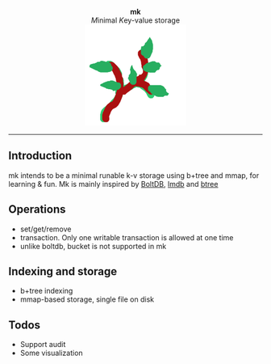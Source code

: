 <p align="center">
    <b>mk</b><br>
    <i>M</i>inimal <i>K</i>ey-value storage<br>
    <img src="https://raw.githubusercontent.com/daicang/mk/dev/mk.png" width="200">
</p>

---

## Introduction

mk intends to be a minimal runable k-v storage using b+tree and mmap, for learning & fun. Mk is mainly inspired by [BoltDB](https://github.com/boltdb/bolt), [lmdb](https://github.com/LMDB/lmdb) and [btree](https://github.com/google/btree)

## Operations

- set/get/remove
- transaction. Only one writable transaction is allowed at one time
- unlike boltdb, bucket is not supported in mk

## Indexing and storage

- b+tree indexing
- mmap-based storage, single file on disk

## Todos

- Support audit
- Some visualization
